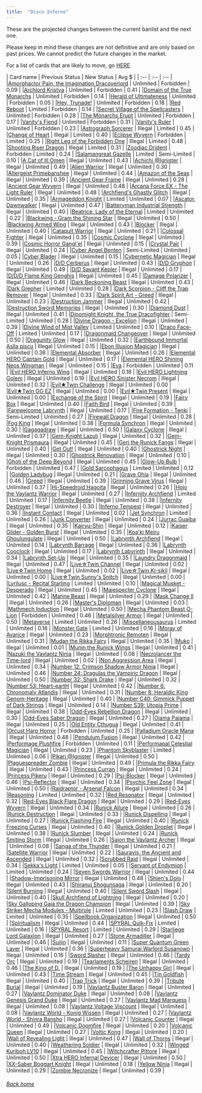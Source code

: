 ```yaml
---
title:  "Disco Inferno"
---
```


These are the projected changes between the current banlist and the next one.

Please keep in mind these changes are not definitive and are only based on past prices. We cannot predict the future changes in the market.

For a list of cards that are likely to move, go [HERE](closeprices)

| Card name | Previous Status | New Status | Avg $ |
| :-- | :-- | :-- |
|[Amorphactor Pain, the Imagination Dracoverlord](https://db.ygoprodeck.com/card/?search=Amorphactor%20Pain,%20the%20Imagination%20Dracoverlord) | Unlimited | Forbidden | 0.09 |
|[Archlord Kristya](https://db.ygoprodeck.com/card/?search=Archlord%20Kristya) | Unlimited | Forbidden | 0.41 |
|[Domain of the True Monarchs](https://db.ygoprodeck.com/card/?search=Domain%20of%20the%20True%20Monarchs) | Unlimited | Forbidden | 0.14 |
|[Herald of Ultimateness](https://db.ygoprodeck.com/card/?search=Herald%20of%20Ultimateness) | Unlimited | Forbidden | 0.05 |
|[Hey, Trunade!](https://db.ygoprodeck.com/card/?search=Hey,%20Trunade!) | Unlimited | Forbidden | 0.18 |
|[Red Reboot](https://db.ygoprodeck.com/card/?search=Red%20Reboot) | Limited | Forbidden | 0.14 |
|[Secret Village of the Spellcasters](https://db.ygoprodeck.com/card/?search=Secret%20Village%20of%20the%20Spellcasters) | Unlimited | Forbidden | 0.28 |
|[The Monarchs Erupt](https://db.ygoprodeck.com/card/?search=The%20Monarchs%20Erupt) | Unlimited | Forbidden | 0.17 |
|[Vanity's Fiend](https://db.ygoprodeck.com/card/?search=Vanity's%20Fiend) | Unlimited | Forbidden | 0.31 |
|[Vanity's Ruler](https://db.ygoprodeck.com/card/?search=Vanity's%20Ruler) | Unlimited | Forbidden | 0.23 |
|[Astrograph Sorcerer](https://db.ygoprodeck.com/card/?search=Astrograph%20Sorcerer) | Illegal | Limited | 0.45 |
|[Change of Heart](https://db.ygoprodeck.com/card/?search=Change%20of%20Heart) | Illegal | Limited | 0.40 |
|[Eclipse Wyvern](https://db.ygoprodeck.com/card/?search=Eclipse%20Wyvern) | Forbidden | Limited | 0.25 |
|[Right Leg of the Forbidden One](https://db.ygoprodeck.com/card/?search=Right%20Leg%20of%20the%20Forbidden%20One) | Illegal | Limited | 0.48 |
|[Shooting Riser Dragon](https://db.ygoprodeck.com/card/?search=Shooting%20Riser%20Dragon) | Illegal | Limited | 0.31 |
|[Zoodiac Drident](https://db.ygoprodeck.com/card/?search=Zoodiac%20Drident) | Forbidden | Limited | 0.24 |
|[Salamangreat Gazelle](https://db.ygoprodeck.com/card/?search=Salamangreat%20Gazelle) | Limited | Semi-Limited | 0.10 |
|[A Cat of Ill Omen](https://db.ygoprodeck.com/card/?search=A%20Cat%20of%20Ill%20Omen) | Illegal | Unlimited | 0.43 |
|[Achichi @Ignister](https://db.ygoprodeck.com/card/?search=Achichi%20@Ignister) | Illegal | Unlimited | 0.49 |
|[Alien Warrior](https://db.ygoprodeck.com/card/?search=Alien%20Warrior) | Illegal | Unlimited | 0.30 |
|[Altergeist Primebanshee](https://db.ygoprodeck.com/card/?search=Altergeist%20Primebanshee) | Illegal | Unlimited | 0.44 |
|[Amazon of the Seas](https://db.ygoprodeck.com/card/?search=Amazon%20of%20the%20Seas) | Illegal | Unlimited | 0.39 |
|[Ancient Gear Frame](https://db.ygoprodeck.com/card/?search=Ancient%20Gear%20Frame) | Illegal | Unlimited | 0.28 |
|[Ancient Gear Wyvern](https://db.ygoprodeck.com/card/?search=Ancient%20Gear%20Wyvern) | Illegal | Unlimited | 0.48 |
|[Arcana Force EX - The Light Ruler](https://db.ygoprodeck.com/card/?search=Arcana%20Force%20EX%20-%20The%20Light%20Ruler) | Illegal | Unlimited | 0.48 |
|[Archfiend's Ghastly Glitch](https://db.ygoprodeck.com/card/?search=Archfiend's%20Ghastly%20Glitch) | Illegal | Unlimited | 0.35 |
|[Armageddon Knight](https://db.ygoprodeck.com/card/?search=Armageddon%20Knight) | Limited | Unlimited | 0.07 |
|[Ascator, Dawnwalker](https://db.ygoprodeck.com/card/?search=Ascator,%20Dawnwalker) | Illegal | Unlimited | 0.47 |
|[Batteryman Industrial Strength](https://db.ygoprodeck.com/card/?search=Batteryman%20Industrial%20Strength) | Illegal | Unlimited | 0.40 |
|[Beatrice, Lady of the Eternal](https://db.ygoprodeck.com/card/?search=Beatrice,%20Lady%20of%20the%20Eternal) | Limited | Unlimited | 0.22 |
|[Blackwing - Gram the Shining Star](https://db.ygoprodeck.com/card/?search=Blackwing%20-%20Gram%20the%20Shining%20Star) | Illegal | Unlimited | 0.50 |
|[Blackwing Armed Wing](https://db.ygoprodeck.com/card/?search=Blackwing%20Armed%20Wing) | Illegal | Unlimited | 0.43 |
|[Blocker](https://db.ygoprodeck.com/card/?search=Blocker) | Illegal | Unlimited | 0.40 |
|[Catapult Warrior](https://db.ygoprodeck.com/card/?search=Catapult%20Warrior) | Illegal | Unlimited | 0.21 |
|[Colossal Fighter](https://db.ygoprodeck.com/card/?search=Colossal%20Fighter) | Illegal | Unlimited | 0.35 |
|[Cosmic Cyclone](https://db.ygoprodeck.com/card/?search=Cosmic%20Cyclone) | Illegal | Unlimited | 0.39 |
|[Cosmic Horror Gangi'el](https://db.ygoprodeck.com/card/?search=Cosmic%20Horror%20Gangi'el) | Illegal | Unlimited | 0.15 |
|[Crystal Pair](https://db.ygoprodeck.com/card/?search=Crystal%20Pair) | Illegal | Unlimited | 0.24 |
|[Cyber Angel Benten](https://db.ygoprodeck.com/card/?search=Cyber%20Angel%20Benten) | Semi-Limited | Unlimited | 0.05 |
|[Cyber Blader](https://db.ygoprodeck.com/card/?search=Cyber%20Blader) | Illegal | Unlimited | 0.15 |
|[Cybernetic Magician](https://db.ygoprodeck.com/card/?search=Cybernetic%20Magician) | Illegal | Unlimited | 0.26 |
|[D/D Cerberus](https://db.ygoprodeck.com/card/?search=D/D%20Cerberus) | Illegal | Unlimited | 0.43 |
|[D/D Gryphon](https://db.ygoprodeck.com/card/?search=D/D%20Gryphon) | Illegal | Unlimited | 0.49 |
|[D/D Savant Kepler](https://db.ygoprodeck.com/card/?search=D/D%20Savant%20Kepler) | Illegal | Unlimited | 0.17 |
|[D/D/D Flame King Genghis](https://db.ygoprodeck.com/card/?search=D/D/D%20Flame%20King%20Genghis) | Illegal | Unlimited | 0.45 |
|[Damage Polarizer](https://db.ygoprodeck.com/card/?search=Damage%20Polarizer) | Illegal | Unlimited | 0.46 |
|[Dark Beckoning Beast](https://db.ygoprodeck.com/card/?search=Dark%20Beckoning%20Beast) | Illegal | Unlimited | 0.43 |
|[Dark Grepher](https://db.ygoprodeck.com/card/?search=Dark%20Grepher) | Limited | Unlimited | 0.28 |
|[Dark Scorpion - Cliff the Trap Remover](https://db.ygoprodeck.com/card/?search=Dark%20Scorpion%20-%20Cliff%20the%20Trap%20Remover) | Illegal | Unlimited | 0.33 |
|[Dark Spirit Art - Greed](https://db.ygoprodeck.com/card/?search=Dark%20Spirit%20Art%20-%20Greed) | Illegal | Unlimited | 0.23 |
|[Destruction Jammer](https://db.ygoprodeck.com/card/?search=Destruction%20Jammer) | Illegal | Unlimited | 0.42 |
|[Destruction Sword Memories](https://db.ygoprodeck.com/card/?search=Destruction%20Sword%20Memories) | Illegal | Unlimited | 0.30 |
|[Diamond Dust](https://db.ygoprodeck.com/card/?search=Diamond%20Dust) | Illegal | Unlimited | 0.41 |
|[Dinomight Knight, the True Dracofighter](https://db.ygoprodeck.com/card/?search=Dinomight%20Knight,%20the%20True%20Dracofighter) | Semi-Limited | Unlimited | 0.28 |
|[Divine Dragon - Excelion](https://db.ygoprodeck.com/card/?search=Divine%20Dragon%20-%20Excelion) | Illegal | Unlimited | 0.39 |
|[Divine Wind of Mist Valley](https://db.ygoprodeck.com/card/?search=Divine%20Wind%20of%20Mist%20Valley) | Limited | Unlimited | 0.10 |
|[Draco Face-Off](https://db.ygoprodeck.com/card/?search=Draco%20Face-Off) | Limited | Unlimited | 0.17 |
|[Dragonmaid Changeover](https://db.ygoprodeck.com/card/?search=Dragonmaid%20Changeover) | Illegal | Unlimited | 0.50 |
|[Dragunity Glow](https://db.ygoprodeck.com/card/?search=Dragunity%20Glow) | Illegal | Unlimited | 0.32 |
|[Earthbound Immortal Aslla piscu](https://db.ygoprodeck.com/card/?search=Earthbound%20Immortal%20Aslla%20piscu) | Illegal | Unlimited | 0.15 |
|[Ebon Illusion Magician](https://db.ygoprodeck.com/card/?search=Ebon%20Illusion%20Magician) | Illegal | Unlimited | 0.38 |
|[Elemental Absorber](https://db.ygoprodeck.com/card/?search=Elemental%20Absorber) | Illegal | Unlimited | 0.26 |
|[Elemental HERO Captain Gold](https://db.ygoprodeck.com/card/?search=Elemental%20HERO%20Captain%20Gold) | Illegal | Unlimited | 0.17 |
|[Elemental HERO Shining Neos Wingman](https://db.ygoprodeck.com/card/?search=Elemental%20HERO%20Shining%20Neos%20Wingman) | Illegal | Unlimited | 0.15 |
|[Eva](https://db.ygoprodeck.com/card/?search=Eva) | Forbidden | Unlimited | 0.11 |
|[Evil HERO Inferno Wing](https://db.ygoprodeck.com/card/?search=Evil%20HERO%20Inferno%20Wing) | Illegal | Unlimited | 0.18 |
|[Evil HERO Lightning Golem](https://db.ygoprodeck.com/card/?search=Evil%20HERO%20Lightning%20Golem) | Illegal | Unlimited | 0.19 |
|[Evil HERO Sinister Necrom](https://db.ygoprodeck.com/card/?search=Evil%20HERO%20Sinister%20Necrom) | Illegal | Unlimited | 0.32 |
|[Evil★Twin Challenge](https://db.ygoprodeck.com/card/?search=Evil★Twin%20Challenge) | Illegal | Unlimited | 0.00 |
|[Evil★Twin GG EZ](https://db.ygoprodeck.com/card/?search=Evil★Twin%20GG%20EZ) | Illegal | Unlimited | 0.00 |
|[Evil★Twin Present](https://db.ygoprodeck.com/card/?search=Evil★Twin%20Present) | Illegal | Unlimited | 0.00 |
|[Exchange of the Spirit](https://db.ygoprodeck.com/card/?search=Exchange%20of%20the%20Spirit) | Illegal | Unlimited | 0.19 |
|[Fairy Box](https://db.ygoprodeck.com/card/?search=Fairy%20Box) | Illegal | Unlimited | 0.40 |
|[Faith Bird](https://db.ygoprodeck.com/card/?search=Faith%20Bird) | Illegal | Unlimited | 0.39 |
|[Farewelcome Labrynth](https://db.ygoprodeck.com/card/?search=Farewelcome%20Labrynth) | Illegal | Unlimited | 0.17 |
|[Fire Formation - Tenki](https://db.ygoprodeck.com/card/?search=Fire%20Formation%20-%20Tenki) | Semi-Limited | Unlimited | 0.27 |
|[Firewall Dragon](https://db.ygoprodeck.com/card/?search=Firewall%20Dragon) | Illegal | Unlimited | 0.28 |
|[Fog King](https://db.ygoprodeck.com/card/?search=Fog%20King) | Illegal | Unlimited | 0.38 |
|[Formula Synchron](https://db.ygoprodeck.com/card/?search=Formula%20Synchron) | Illegal | Unlimited | 0.30 |
|[Gagagadraw](https://db.ygoprodeck.com/card/?search=Gagagadraw) | Illegal | Unlimited | 0.50 |
|[Galaxy Cyclone](https://db.ygoprodeck.com/card/?search=Galaxy%20Cyclone) | Illegal | Unlimited | 0.37 |
|[Gem-Knight Lazuli](https://db.ygoprodeck.com/card/?search=Gem-Knight%20Lazuli) | Illegal | Unlimited | 0.32 |
|[Gem-Knight Prismaura](https://db.ygoprodeck.com/card/?search=Gem-Knight%20Prismaura) | Illegal | Unlimited | 0.45 |
|[Geri the Runick Fangs](https://db.ygoprodeck.com/card/?search=Geri%20the%20Runick%20Fangs) | Illegal | Unlimited | 0.40 |
|[Get Out!](https://db.ygoprodeck.com/card/?search=Get%20Out!) | Illegal | Unlimited | 0.40 |
|[Ghostrick Night](https://db.ygoprodeck.com/card/?search=Ghostrick%20Night) | Illegal | Unlimited | 0.30 |
|[Ghostrick Renovation](https://db.ygoprodeck.com/card/?search=Ghostrick%20Renovation) | Illegal | Unlimited | 0.10 |
|[Ghoti of the Deep Beyond](https://db.ygoprodeck.com/card/?search=Ghoti%20of%20the%20Deep%20Beyond) | Illegal | Unlimited | 0.45 |
|[Glow-Up Bulb](https://db.ygoprodeck.com/card/?search=Glow-Up%20Bulb) | Forbidden | Unlimited | 0.47 |
|[Gold Sarcophagus](https://db.ygoprodeck.com/card/?search=Gold%20Sarcophagus) | Limited | Unlimited | 0.12 |
|[Golden Ladybug](https://db.ygoprodeck.com/card/?search=Golden%20Ladybug) | Illegal | Unlimited | 0.21 |
|[Grave Ohja](https://db.ygoprodeck.com/card/?search=Grave%20Ohja) | Illegal | Unlimited | 0.46 |
|[Greed](https://db.ygoprodeck.com/card/?search=Greed) | Illegal | Unlimited | 0.39 |
|[Grinning Grave Virus](https://db.ygoprodeck.com/card/?search=Grinning%20Grave%20Virus) | Illegal | Unlimited | 0.37 |
|[Hi-Speedroid Hagoita](https://db.ygoprodeck.com/card/?search=Hi-Speedroid%20Hagoita) | Illegal | Unlimited | 0.26 |
|[Hojo the Vaylantz Warrior](https://db.ygoprodeck.com/card/?search=Hojo%20the%20Vaylantz%20Warrior) | Illegal | Unlimited | 0.27 |
|[Infernity Archfiend](https://db.ygoprodeck.com/card/?search=Infernity%20Archfiend) | Limited | Unlimited | 0.17 |
|[Infernity Beetle](https://db.ygoprodeck.com/card/?search=Infernity%20Beetle) | Illegal | Unlimited | 0.38 |
|[Infernity Destroyer](https://db.ygoprodeck.com/card/?search=Infernity%20Destroyer) | Illegal | Unlimited | 0.30 |
|[Inferno Tempest](https://db.ygoprodeck.com/card/?search=Inferno%20Tempest) | Illegal | Unlimited | 0.36 |
|[Instant Contact](https://db.ygoprodeck.com/card/?search=Instant%20Contact) | Illegal | Unlimited | 0.02 |
|[Jet Synchron](https://db.ygoprodeck.com/card/?search=Jet%20Synchron) | Limited | Unlimited | 0.26 |
|[Junk Converter](https://db.ygoprodeck.com/card/?search=Junk%20Converter) | Illegal | Unlimited | 0.24 |
|[Jurrac Guaiba](https://db.ygoprodeck.com/card/?search=Jurrac%20Guaiba) | Illegal | Unlimited | 0.35 |
|[Kairyu-Shin](https://db.ygoprodeck.com/card/?search=Kairyu-Shin) | Illegal | Unlimited | 0.12 |
|[Kaiser Glider - Golden Burst](https://db.ygoprodeck.com/card/?search=Kaiser%20Glider%20-%20Golden%20Burst) | Illegal | Unlimited | 0.35 |
|[Koa'ki Meiru Ghoulungulate](https://db.ygoprodeck.com/card/?search=Koa'ki%20Meiru%20Ghoulungulate) | Illegal | Unlimited | 0.50 |
|[Labrynth Archfiend](https://db.ygoprodeck.com/card/?search=Labrynth%20Archfiend) | Illegal | Unlimited | 0.14 |
|[Labrynth Barrage](https://db.ygoprodeck.com/card/?search=Labrynth%20Barrage) | Illegal | Unlimited | 0.36 |
|[Labrynth Cooclock](https://db.ygoprodeck.com/card/?search=Labrynth%20Cooclock) | Illegal | Unlimited | 0.17 |
|[Labrynth Labyrinth](https://db.ygoprodeck.com/card/?search=Labrynth%20Labyrinth) | Illegal | Unlimited | 0.34 |
|[Labrynth Set-Up](https://db.ygoprodeck.com/card/?search=Labrynth%20Set-Up) | Illegal | Unlimited | 0.35 |
|[Laundry Dragonmaid](https://db.ygoprodeck.com/card/?search=Laundry%20Dragonmaid) | Illegal | Unlimited | 0.47 |
|[Live☆Twin Channel](https://db.ygoprodeck.com/card/?search=Live☆Twin%20Channel) | Illegal | Unlimited | 0.02 |
|[Live☆Twin Home](https://db.ygoprodeck.com/card/?search=Live☆Twin%20Home) | Illegal | Unlimited | 0.02 |
|[Live☆Twin Ki-sikil](https://db.ygoprodeck.com/card/?search=Live☆Twin%20Ki-sikil) | Illegal | Unlimited | 0.00 |
|[Live☆Twin Sunny's Snitch](https://db.ygoprodeck.com/card/?search=Live☆Twin%20Sunny's%20Snitch) | Illegal | Unlimited | 0.00 |
|[Lyrilusc - Recital Starling](https://db.ygoprodeck.com/card/?search=Lyrilusc%20-%20Recital%20Starling) | Limited | Unlimited | 0.10 |
|[Magical Musket - Desperado](https://db.ygoprodeck.com/card/?search=Magical%20Musket%20-%20Desperado) | Illegal | Unlimited | 0.45 |
|[Majespecter Cyclone](https://db.ygoprodeck.com/card/?search=Majespecter%20Cyclone) | Illegal | Unlimited | 0.42 |
|[Marine Beast](https://db.ygoprodeck.com/card/?search=Marine%20Beast) | Illegal | Unlimited | 0.29 |
|[Mask Change II](https://db.ygoprodeck.com/card/?search=Mask%20Change%20II) | Illegal | Unlimited | 0.26 |
|[Master's Diploman](https://db.ygoprodeck.com/card/?search=Master's%20Diploman) | Illegal | Unlimited | 0.03 |
|[Mathmech Induction](https://db.ygoprodeck.com/card/?search=Mathmech%20Induction) | Illegal | Unlimited | 0.50 |
|[Mecha Phantom Beast O-Lion](https://db.ygoprodeck.com/card/?search=Mecha%20Phantom%20Beast%20O-Lion) | Forbidden | Unlimited | 0.46 |
|[Metalsilver Armor](https://db.ygoprodeck.com/card/?search=Metalsilver%20Armor) | Illegal | Unlimited | 0.50 |
|[Metaverse](https://db.ygoprodeck.com/card/?search=Metaverse) | Limited | Unlimited | 0.26 |
|[Miscellaneousaurus](https://db.ygoprodeck.com/card/?search=Miscellaneousaurus) | Limited | Unlimited | 0.18 |
|[Monster Gate](https://db.ygoprodeck.com/card/?search=Monster%20Gate) | Limited | Unlimited | 0.16 |
|[Moray of Avarice](https://db.ygoprodeck.com/card/?search=Moray%20of%20Avarice) | Illegal | Unlimited | 0.23 |
|[Morphtronic Remoten](https://db.ygoprodeck.com/card/?search=Morphtronic%20Remoten) | Illegal | Unlimited | 0.31 |
|[Mudan the Rikka Fairy](https://db.ygoprodeck.com/card/?search=Mudan%20the%20Rikka%20Fairy) | Illegal | Unlimited | 0.35 |
|[Muko](https://db.ygoprodeck.com/card/?search=Muko) | Illegal | Unlimited | 0.01 |
|[Munin the Runick Wings](https://db.ygoprodeck.com/card/?search=Munin%20the%20Runick%20Wings) | Illegal | Unlimited | 0.41 |
|[Nazuki the Vaylantz Ninja](https://db.ygoprodeck.com/card/?search=Nazuki%20the%20Vaylantz%20Ninja) | Illegal | Unlimited | 0.08 |
|[Necrolancer the Time-lord](https://db.ygoprodeck.com/card/?search=Necrolancer%20the%20Time-lord) | Illegal | Unlimited | 0.02 |
|[Non Aggression Area](https://db.ygoprodeck.com/card/?search=Non%20Aggression%20Area) | Illegal | Unlimited | 0.34 |
|[Number 12: Crimson Shadow Armor Ninja](https://db.ygoprodeck.com/card/?search=Number%2012:%20Crimson%20Shadow%20Armor%20Ninja) | Illegal | Unlimited | 0.46 |
|[Number 24: Dragulas the Vampiric Dragon](https://db.ygoprodeck.com/card/?search=Number%2024:%20Dragulas%20the%20Vampiric%20Dragon) | Illegal | Unlimited | 0.50 |
|[Number 32: Shark Drake](https://db.ygoprodeck.com/card/?search=Number%2032:%20Shark%20Drake) | Illegal | Unlimited | 0.32 |
|[Number 53: Heart-eartH](https://db.ygoprodeck.com/card/?search=Number%2053:%20Heart-eartH) | Illegal | Unlimited | 0.42 |
|[Number 6: Chronomaly Atlandis](https://db.ygoprodeck.com/card/?search=Number%206:%20Chronomaly%20Atlandis) | Illegal | Unlimited | 0.31 |
|[Number 8: Heraldic King Genom-Heritage](https://db.ygoprodeck.com/card/?search=Number%208:%20Heraldic%20King%20Genom-Heritage) | Illegal | Unlimited | 0.40 |
|[Number C40: Gimmick Puppet of Dark Strings](https://db.ygoprodeck.com/card/?search=Number%20C40:%20Gimmick%20Puppet%20of%20Dark%20Strings) | Illegal | Unlimited | 0.14 |
|[Number S39: Utopia Prime](https://db.ygoprodeck.com/card/?search=Number%20S39:%20Utopia%20Prime) | Illegal | Unlimited | 0.38 |
|[Odd-Eyes Rebellion Dragon](https://db.ygoprodeck.com/card/?search=Odd-Eyes%20Rebellion%20Dragon) | Illegal | Unlimited | 0.30 |
|[Odd-Eyes Saber Dragon](https://db.ygoprodeck.com/card/?search=Odd-Eyes%20Saber%20Dragon) | Illegal | Unlimited | 0.27 |
|[Ojama Pajama](https://db.ygoprodeck.com/card/?search=Ojama%20Pajama) | Illegal | Unlimited | 0.25 |
|[Old Entity Cthugua](https://db.ygoprodeck.com/card/?search=Old%20Entity%20Cthugua) | Illegal | Unlimited | 0.41 |
|[Orcust Harp Horror](https://db.ygoprodeck.com/card/?search=Orcust%20Harp%20Horror) | Forbidden | Unlimited | 0.25 |
|[Palladium Oracle Mana](https://db.ygoprodeck.com/card/?search=Palladium%20Oracle%20Mana) | Illegal | Unlimited | 0.48 |
|[Pendulum Fusion](https://db.ygoprodeck.com/card/?search=Pendulum%20Fusion) | Illegal | Unlimited | 0.42 |
|[Performage Plushfire](https://db.ygoprodeck.com/card/?search=Performage%20Plushfire) | Forbidden | Unlimited | 0.11 |
|[Performapal Celestial Magician](https://db.ygoprodeck.com/card/?search=Performapal%20Celestial%20Magician) | Illegal | Unlimited | 0.23 |
|[Phantom Skyblaster](https://db.ygoprodeck.com/card/?search=Phantom%20Skyblaster) | Limited | Unlimited | 0.06 |
|[Pikari @Ignister](https://db.ygoprodeck.com/card/?search=Pikari%20@Ignister) | Illegal | Unlimited | 0.50 |
|[Plaguespreader Zombie](https://db.ygoprodeck.com/card/?search=Plaguespreader%20Zombie) | Illegal | Unlimited | 0.49 |
|[Primula the Rikka Fairy](https://db.ygoprodeck.com/card/?search=Primula%20the%20Rikka%20Fairy) | Illegal | Unlimited | 0.43 |
|[Princess Curran](https://db.ygoprodeck.com/card/?search=Princess%20Curran) | Illegal | Unlimited | 0.24 |
|[Princess Pikeru](https://db.ygoprodeck.com/card/?search=Princess%20Pikeru) | Illegal | Unlimited | 0.29 |
|[Psi-Blocker](https://db.ygoprodeck.com/card/?search=Psi-Blocker) | Illegal | Unlimited | 0.46 |
|[Psi-Reflector](https://db.ygoprodeck.com/card/?search=Psi-Reflector) | Illegal | Unlimited | 0.34 |
|[Psychic Feel Zone](https://db.ygoprodeck.com/card/?search=Psychic%20Feel%20Zone) | Illegal | Unlimited | 0.50 |
|[Raidraptor - Arsenal Falcon](https://db.ygoprodeck.com/card/?search=Raidraptor%20-%20Arsenal%20Falcon) | Illegal | Unlimited | 0.34 |
|[Reasoning](https://db.ygoprodeck.com/card/?search=Reasoning) | Limited | Unlimited | 0.32 |
|[Red Resonator](https://db.ygoprodeck.com/card/?search=Red%20Resonator) | Illegal | Unlimited | 0.32 |
|[Red-Eyes Black Flare Dragon](https://db.ygoprodeck.com/card/?search=Red-Eyes%20Black%20Flare%20Dragon) | Illegal | Unlimited | 0.29 |
|[Red-Eyes Wyvern](https://db.ygoprodeck.com/card/?search=Red-Eyes%20Wyvern) | Illegal | Unlimited | 0.34 |
|[Runick Allure](https://db.ygoprodeck.com/card/?search=Runick%20Allure) | Illegal | Unlimited | 0.26 |
|[Runick Destruction](https://db.ygoprodeck.com/card/?search=Runick%20Destruction) | Illegal | Unlimited | 0.33 |
|[Runick Dispelling](https://db.ygoprodeck.com/card/?search=Runick%20Dispelling) | Illegal | Unlimited | 0.27 |
|[Runick Flashing Fire](https://db.ygoprodeck.com/card/?search=Runick%20Flashing%20Fire) | Illegal | Unlimited | 0.40 |
|[Runick Freezing Curses](https://db.ygoprodeck.com/card/?search=Runick%20Freezing%20Curses) | Illegal | Unlimited | 0.40 |
|[Runick Golden Droplet](https://db.ygoprodeck.com/card/?search=Runick%20Golden%20Droplet) | Illegal | Unlimited | 0.38 |
|[Runick Slumber](https://db.ygoprodeck.com/card/?search=Runick%20Slumber) | Illegal | Unlimited | 0.24 |
|[Runick Smiting Storm](https://db.ygoprodeck.com/card/?search=Runick%20Smiting%20Storm) | Illegal | Unlimited | 0.26 |
|[Saion the Vaylantz Archer](https://db.ygoprodeck.com/card/?search=Saion%20the%20Vaylantz%20Archer) | Illegal | Unlimited | 0.08 |
|[Sanga of the Thunder](https://db.ygoprodeck.com/card/?search=Sanga%20of%20the%20Thunder) | Illegal | Unlimited | 0.21 |
|[Satellite Warrior](https://db.ygoprodeck.com/card/?search=Satellite%20Warrior) | Illegal | Unlimited | 0.22 |
|[Sauravis, the Ancient and Ascended](https://db.ygoprodeck.com/card/?search=Sauravis,%20the%20Ancient%20and%20Ascended) | Illegal | Unlimited | 0.32 |
|[Scrubbed Raid](https://db.ygoprodeck.com/card/?search=Scrubbed%20Raid) | Illegal | Unlimited | 0.34 |
|[Sekka's Light](https://db.ygoprodeck.com/card/?search=Sekka's%20Light) | Limited | Unlimited | 0.05 |
|[Servant of Endymion](https://db.ygoprodeck.com/card/?search=Servant%20of%20Endymion) | Limited | Unlimited | 0.24 |
|[Seven Swords Warrior](https://db.ygoprodeck.com/card/?search=Seven%20Swords%20Warrior) | Illegal | Unlimited | 0.44 |
|[Shadow-Imprisoning Mirror](https://db.ygoprodeck.com/card/?search=Shadow-Imprisoning%20Mirror) | Illegal | Unlimited | 0.48 |
|[Shien's Dojo](https://db.ygoprodeck.com/card/?search=Shien's%20Dojo) | Illegal | Unlimited | 0.43 |
|[Shiranui Shogunsaga](https://db.ygoprodeck.com/card/?search=Shiranui%20Shogunsaga) | Illegal | Unlimited | 0.20 |
|[Silent Burning](https://db.ygoprodeck.com/card/?search=Silent%20Burning) | Illegal | Unlimited | 0.40 |
|[Silent Sword Slash](https://db.ygoprodeck.com/card/?search=Silent%20Sword%20Slash) | Illegal | Unlimited | 0.40 |
|[Skull Archfiend of Lightning](https://db.ygoprodeck.com/card/?search=Skull%20Archfiend%20of%20Lightning) | Illegal | Unlimited | 0.20 |
|[Sky Galloping Gaia the Dragon Champion](https://db.ygoprodeck.com/card/?search=Sky%20Galloping%20Gaia%20the%20Dragon%20Champion) | Illegal | Unlimited | 0.39 |
|[Sky Striker Mecha Modules - Multirole](https://db.ygoprodeck.com/card/?search=Sky%20Striker%20Mecha%20Modules%20-%20Multirole) | Limited | Unlimited | 0.23 |
|[Slash Draw](https://db.ygoprodeck.com/card/?search=Slash%20Draw) | Limited | Unlimited | 0.35 |
|[Spellbook Organization](https://db.ygoprodeck.com/card/?search=Spellbook%20Organization) | Illegal | Unlimited | 0.50 |
|[Spiritualism](https://db.ygoprodeck.com/card/?search=Spiritualism) | Illegal | Unlimited | 0.44 |
|[SPYRAL Quik-Fix](https://db.ygoprodeck.com/card/?search=SPYRAL%20Quik-Fix) | Limited | Unlimited | 0.16 |
|[SPYRAL Resort](https://db.ygoprodeck.com/card/?search=SPYRAL%20Resort) | Limited | Unlimited | 0.29 |
|[Starliege Lord Galaxion](https://db.ygoprodeck.com/card/?search=Starliege%20Lord%20Galaxion) | Illegal | Unlimited | 0.27 |
|[Stone Armadiller](https://db.ygoprodeck.com/card/?search=Stone%20Armadiller) | Illegal | Unlimited | 0.46 |
|[Suijin](https://db.ygoprodeck.com/card/?search=Suijin) | Illegal | Unlimited | 0.11 |
|[Super Quantum Green Layer](https://db.ygoprodeck.com/card/?search=Super%20Quantum%20Green%20Layer) | Illegal | Unlimited | 0.36 |
|[Superheavy Samurai Warlord Susanowo](https://db.ygoprodeck.com/card/?search=Superheavy%20Samurai%20Warlord%20Susanowo) | Illegal | Unlimited | 0.16 |
|[Sword Slasher](https://db.ygoprodeck.com/card/?search=Sword%20Slasher) | Illegal | Unlimited | 0.46 |
|[Tardy Orc](https://db.ygoprodeck.com/card/?search=Tardy%20Orc) | Illegal | Unlimited | 0.19 |
|[Tearlaments Scheiren](https://db.ygoprodeck.com/card/?search=Tearlaments%20Scheiren) | Illegal | Unlimited | 0.46 |
|[The King of D.](https://db.ygoprodeck.com/card/?search=The%20King%20of%20D.) | Illegal | Unlimited | 0.19 |
|[The Unhappy Girl](https://db.ygoprodeck.com/card/?search=The%20Unhappy%20Girl) | Illegal | Unlimited | 0.43 |
|[Time Stream](https://db.ygoprodeck.com/card/?search=Time%20Stream) | Illegal | Unlimited | 0.45 |
|[Tin Goldfish](https://db.ygoprodeck.com/card/?search=Tin%20Goldfish) | Illegal | Unlimited | 0.40 |
|[Trap Trick](https://db.ygoprodeck.com/card/?search=Trap%20Trick) | Illegal | Unlimited | 0.39 |
|[Tribute Burial](https://db.ygoprodeck.com/card/?search=Tribute%20Burial) | Illegal | Unlimited | 0.19 |
|[Vaylantz Buster Baron](https://db.ygoprodeck.com/card/?search=Vaylantz%20Buster%20Baron) | Illegal | Unlimited | 0.27 |
|[Vaylantz Dominator Duke](https://db.ygoprodeck.com/card/?search=Vaylantz%20Dominator%20Duke) | Illegal | Unlimited | 0.08 |
|[Vaylantz Genesis Grand Duke](https://db.ygoprodeck.com/card/?search=Vaylantz%20Genesis%20Grand%20Duke) | Illegal | Unlimited | 0.27 |
|[Vaylantz Mad Marquess](https://db.ygoprodeck.com/card/?search=Vaylantz%20Mad%20Marquess) | Illegal | Unlimited | 0.08 |
|[Vaylantz Voltage Viscount](https://db.ygoprodeck.com/card/?search=Vaylantz%20Voltage%20Viscount) | Illegal | Unlimited | 0.08 |
|[Vaylantz World - Konig Wissen](https://db.ygoprodeck.com/card/?search=Vaylantz%20World%20-%20Konig%20Wissen) | Illegal | Unlimited | 0.27 |
|[Vaylantz World - Shinra Bansho](https://db.ygoprodeck.com/card/?search=Vaylantz%20World%20-%20Shinra%20Bansho) | Illegal | Unlimited | 0.27 |
|[Volcanic Counter](https://db.ygoprodeck.com/card/?search=Volcanic%20Counter) | Illegal | Unlimited | 0.49 |
|[Volcanic Doomfire](https://db.ygoprodeck.com/card/?search=Volcanic%20Doomfire) | Illegal | Unlimited | 0.20 |
|[Volcanic Queen](https://db.ygoprodeck.com/card/?search=Volcanic%20Queen) | Illegal | Unlimited | 0.27 |
|[Voltic Kong](https://db.ygoprodeck.com/card/?search=Voltic%20Kong) | Illegal | Unlimited | 0.20 |
|[Wall of Revealing Light](https://db.ygoprodeck.com/card/?search=Wall%20of%20Revealing%20Light) | Illegal | Unlimited | 0.47 |
|[Wall of Thorns](https://db.ygoprodeck.com/card/?search=Wall%20of%20Thorns) | Illegal | Unlimited | 0.40 |
|[Weathering Soldier](https://db.ygoprodeck.com/card/?search=Weathering%20Soldier) | Illegal | Unlimited | 0.32 |
|[Winged Kuriboh LV10](https://db.ygoprodeck.com/card/?search=Winged%20Kuriboh%20LV10) | Illegal | Unlimited | 0.45 |
|[Witchcrafter Pittore](https://db.ygoprodeck.com/card/?search=Witchcrafter%20Pittore) | Illegal | Unlimited | 0.50 |
|[Xtra HERO Infernal Devicer](https://db.ygoprodeck.com/card/?search=Xtra%20HERO%20Infernal%20Devicer) | Illegal | Unlimited | 0.50 |
|[XX-Saber Boggart Knight](https://db.ygoprodeck.com/card/?search=XX-Saber%20Boggart%20Knight) | Illegal | Unlimited | 0.18 |
|[Yellow Ninja](https://db.ygoprodeck.com/card/?search=Yellow%20Ninja) | Illegal | Unlimited | 0.29 |
|[Zombie Necronize](https://db.ygoprodeck.com/card/?search=Zombie%20Necronize) | Illegal | Unlimited | 0.39 |

###### [Back home](index)